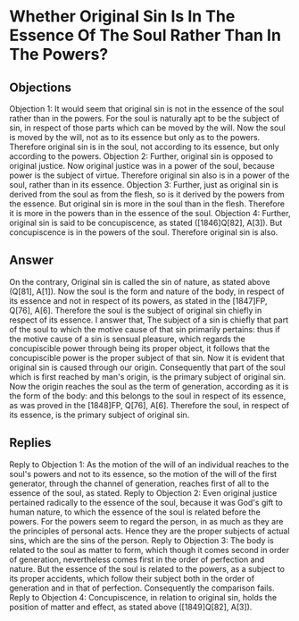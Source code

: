 # Whether Original Sin Is In The Essence Of The Soul Rather Than In The Powers?
## Objections
Objection 1: It would seem that original sin is not in the essence of the soul rather than in the powers. For the soul is naturally apt to be the subject of sin, in respect of those parts which can be moved by the will. Now the soul is moved by the will, not as to its essence but only as to the powers. Therefore original sin is in the soul, not according to its essence, but only according to the powers.
Objection 2: Further, original sin is opposed to original justice. Now original justice was in a power of the soul, because power is the subject of virtue. Therefore original sin also is in a power of the soul, rather than in its essence.
Objection 3: Further, just as original sin is derived from the soul as from the flesh, so is it derived by the powers from the essence. But original sin is more in the soul than in the flesh. Therefore it is more in the powers than in the essence of the soul.
Objection 4: Further, original sin is said to be concupiscence, as stated ([1846]Q[82], A[3]). But concupiscence is in the powers of the soul. Therefore original sin is also.
## Answer
On the contrary, Original sin is called the sin of nature, as stated above (Q[81], A[1]). Now the soul is the form and nature of the body, in respect of its essence and not in respect of its powers, as stated in the [1847]FP, Q[76], A[6]. Therefore the soul is the subject of original sin chiefly in respect of its essence.
I answer that, The subject of a sin is chiefly that part of the soul to which the motive cause of that sin primarily pertains: thus if the motive cause of a sin is sensual pleasure, which regards the concupiscible power through being its proper object, it follows that the concupiscible power is the proper subject of that sin. Now it is evident that original sin is caused through our origin. Consequently that part of the soul which is first reached by man's origin, is the primary subject of original sin. Now the origin reaches the soul as the term of generation, according as it is the form of the body: and this belongs to the soul in respect of its essence, as was proved in the [1848]FP, Q[76], A[6]. Therefore the soul, in respect of its essence, is the primary subject of original sin.
## Replies
Reply to Objection 1: As the motion of the will of an individual reaches to the soul's powers and not to its essence, so the motion of the will of the first generator, through the channel of generation, reaches first of all to the essence of the soul, as stated.
Reply to Objection 2: Even original justice pertained radically to the essence of the soul, because it was God's gift to human nature, to which the essence of the soul is related before the powers. For the powers seem to regard the person, in as much as they are the principles of personal acts. Hence they are the proper subjects of actual sins, which are the sins of the person.
Reply to Objection 3: The body is related to the soul as matter to form, which though it comes second in order of generation, nevertheless comes first in the order of perfection and nature. But the essence of the soul is related to the powers, as a subject to its proper accidents, which follow their subject both in the order of generation and in that of perfection. Consequently the comparison fails.
Reply to Objection 4: Concupiscence, in relation to original sin, holds the position of matter and effect, as stated above ([1849]Q[82], A[3]).